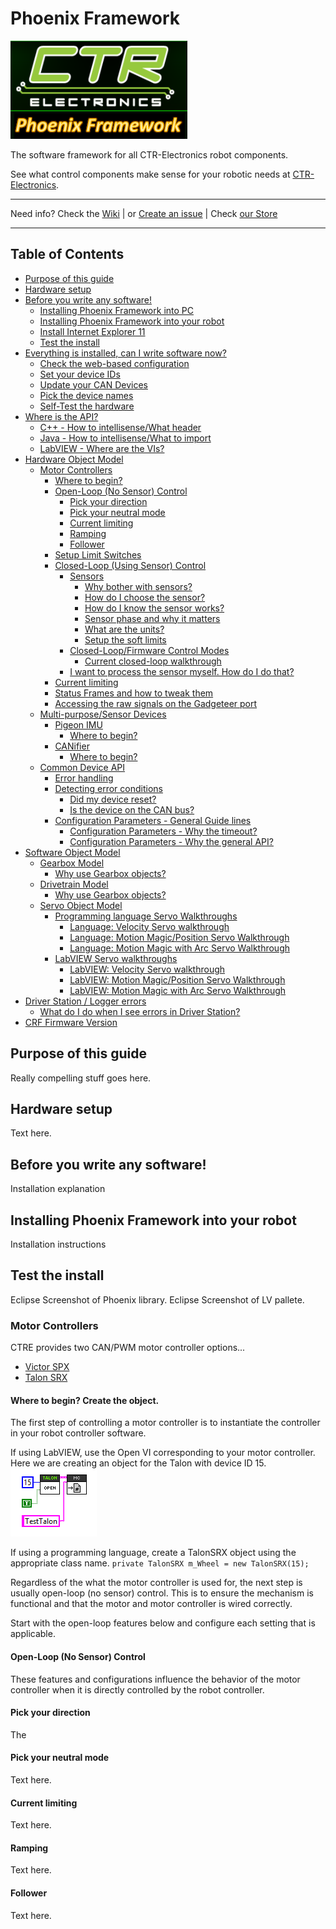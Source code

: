 # Phoenix Framework

![Title](images/title.png)

The software framework for all CTR-Electronics robot components.

See what control components make sense for your robotic needs at [CTR-Electronics](https://www.ctr-electroniocs.com).

---

Need info? Check the [Wiki](https://github.com/CrossTheRoadElec/Phoenix-Documentation/blob/master/README.md) | or [Create an issue](https://github.com/CrossTheRoadElec/Phoenix-Documentation/blob/master/README.md) | Check [our Store](https://ctr-electronics.com)

---
## Table of Contents

- [Purpose of this guide](https://github.com/CrossTheRoadElec/Phoenix-Documentation#purpose-of-this-guide)
- [Hardware setup](https://github.com/CrossTheRoadElec/Phoenix-Documentation#what-hardware-is-supported)
- [Before you write any software!](https://github.com/CrossTheRoadElec/Phoenix-Documentation#todo)
  - [Installing Phoenix Framework into PC](https://github.com/CrossTheRoadElec/Phoenix-Documentation#todo)
  - [Installing Phoenix Framework into your robot](https://github.com/CrossTheRoadElec/Phoenix-Documentation#todo)
  - [Install Internet Explorer 11](https://github.com/CrossTheRoadElec/Phoenix-Documentation#todo)
  - [Test the install](https://github.com/CrossTheRoadElec/Phoenix-Documentation#test-the-install)
- [Everything is installed, can I write software now?](https://github.com/CrossTheRoadElec/Phoenix-Documentation#todo)
  - [Check the web-based configuration](https://github.com/CrossTheRoadElec/Phoenix-Documentation#todo)
  - [Set your device IDs](https://github.com/CrossTheRoadElec/Phoenix-Documentation#todo)
  - [Update your CAN Devices](https://github.com/CrossTheRoadElec/Phoenix-Documentation#todo)
  - [Pick the device names](https://github.com/CrossTheRoadElec/Phoenix-Documentation#todo)
  - [Self-Test the hardware](https://github.com/CrossTheRoadElec/Phoenix-Documentation#todo)
- [Where is the API?](https://github.com/CrossTheRoadElec/Phoenix-Documentation#motor-controllers)
  - [C++ - How to intellisense/What header ](https://github.com/CrossTheRoadElec/Phoenix-Documentation#motor-controllers)
  - [Java - How to intellisense/What to import ](https://github.com/CrossTheRoadElec/Phoenix-Documentation#motor-controllers)
  - [LabVIEW - Where are the VIs? ](https://github.com/CrossTheRoadElec/Phoenix-Documentation#motor-controllers)
- [Hardware Object Model](https://github.com/CrossTheRoadElec/Phoenix-Documentation#todo)
  - [Motor Controllers](https://github.com/CrossTheRoadElec/Phoenix-Documentation#motor-controllers)
    - [Where to begin?](https://github.com/CrossTheRoadElec/Phoenix-Documentation#todo)
    - [Open-Loop (No Sensor) Control](https://github.com/CrossTheRoadElec/Phoenix-Documentation#todo)
      - [Pick your direction](https://github.com/CrossTheRoadElec/Phoenix-Documentation#pick-your-neutral-mode)
      - [Pick your neutral mode](https://github.com/CrossTheRoadElec/Phoenix-Documentation#todo)
      - [Current limiting](https://github.com/CrossTheRoadElec/Phoenix-Documentation#todo)
      - [Ramping](https://github.com/CrossTheRoadElec/Phoenix-Documentation#Ramping)
      - [Follower](https://github.com/CrossTheRoadElec/Phoenix-Documentation#Follower)
    - [Setup Limit Switches](https://github.com/CrossTheRoadElec/Phoenix-Documentation#todo)
    - [Closed-Loop (Using Sensor) Control](https://github.com/CrossTheRoadElec/Phoenix-Documentation#todo)
      - [Sensors](https://github.com/CrossTheRoadElec/Phoenix-Documentation#todo)
        - [Why bother with sensors?](https://github.com/CrossTheRoadElec/Phoenix-Documentation#todo)
        - [How do I choose the sensor?](https://github.com/CrossTheRoadElec/Phoenix-Documentation#todo)
        - [How do I know the sensor works?](https://github.com/CrossTheRoadElec/Phoenix-Documentation#todo)
        - [Sensor phase and why it matters](https://github.com/CrossTheRoadElec/Phoenix-Documentation#todo)
        - [What are the units?](https://github.com/CrossTheRoadElec/Phoenix-Documentation#todo)
        - [Setup the soft limits](https://github.com/CrossTheRoadElec/Phoenix-Documentation#setup-the-soft-limits)
      - [Closed-Loop/Firmware Control Modes](https://github.com/CrossTheRoadElec/Phoenix-Documentation#todo)
        - [Current closed-loop walkthrough](https://github.com/CrossTheRoadElec/Phoenix-Documentation#todo)
      - [I want to process the sensor myself.  How do I do that?](https://github.com/CrossTheRoadElec/Phoenix-Documentation#setup-the-soft-limits)
    - [Current limiting](https://github.com/CrossTheRoadElec/Phoenix-Documentation#todo)
    - [Status Frames and how to tweak them](https://github.com/CrossTheRoadElec/Phoenix-Documentation#todo)
    - [Accessing the raw signals on the Gadgeteer port](https://github.com/CrossTheRoadElec/Phoenix-Documentation#todo)
  - [Multi-purpose/Sensor Devices](https://github.com/CrossTheRoadElec/Phoenix-Documentation#todo)
    - [Pigeon IMU](https://github.com/CrossTheRoadElec/Phoenix-Documentation#todo)
      - [Where to begin?](https://github.com/CrossTheRoadElec/Phoenix-Documentation#todo)
    - [CANifier](https://github.com/CrossTheRoadElec/Phoenix-Documentation#todo)
      - [Where to begin?](https://github.com/CrossTheRoadElec/Phoenix-Documentation#todo)
  - [Common Device API](https://github.com/CrossTheRoadElec/Phoenix-Documentation#todo)
      - [Error handling](https://github.com/CrossTheRoadElec/Phoenix-Documentation#todo)
      - [Detecting error conditions](https://github.com/CrossTheRoadElec/Phoenix-Documentation#todo)
        - [Did my device reset?](https://github.com/CrossTheRoadElec/Phoenix-Documentation#todo)
        - [Is the device on the CAN bus?](https://github.com/CrossTheRoadElec/Phoenix-Documentation#todo)
      - [Configuration Parameters - General Guide lines](https://github.com/CrossTheRoadElec/Phoenix-Documentation#todo)
        - [Configuration Parameters - Why the timeout?](https://github.com/CrossTheRoadElec/Phoenix-Documentation#todo)
        - [Configuration Parameters - Why the general API?](https://github.com/CrossTheRoadElec/Phoenix-Documentation#todo)
- [Software Object Model](https://github.com/CrossTheRoadElec/Phoenix-Documentation#todo)
  - [Gearbox Model](https://github.com/CrossTheRoadElec/Phoenix-Documentation#todo)
      - [Why use Gearbox objects?](https://github.com/CrossTheRoadElec/Phoenix-Documentation#todo)
  - [Drivetrain Model](https://github.com/CrossTheRoadElec/Phoenix-Documentation#todo)
      - [Why use Gearbox objects?](https://github.com/CrossTheRoadElec/Phoenix-Documentation#todo)
  - [Servo Object Model](https://github.com/CrossTheRoadElec/Phoenix-Documentation#todo)
    - [Programming language Servo Walkthroughs](https://github.com/CrossTheRoadElec/Phoenix-Documentation#todo)
      - [Language: Velocity Servo walkthrough](https://github.com/CrossTheRoadElec/Phoenix-Documentation#todo)
      - [Language: Motion Magic/Position Servo Walkthrough](https://github.com/CrossTheRoadElec/Phoenix-Documentation#todo)
      - [Language: Motion Magic with Arc Servo Walkthrough](https://github.com/CrossTheRoadElec/Phoenix-Documentation#todo)
    - [LabVIEW Servo walkthroughs](https://github.com/CrossTheRoadElec/Phoenix-Documentation#todo)
      - [LabVIEW: Velocity Servo walkthrough](https://github.com/CrossTheRoadElec/Phoenix-Documentation#todo)
      - [LabVIEW: Motion Magic/Position Servo Walkthrough](https://github.com/CrossTheRoadElec/Phoenix-Documentation#todo)
      - [LabVIEW: Motion Magic with Arc Servo Walkthrough](https://github.com/CrossTheRoadElec/Phoenix-Documentation#todo)
- [Driver Station / Logger errors](https://github.com/CrossTheRoadElec/Phoenix-Documentation#todo)
  - [What do I do when I see errors in Driver Station?](https://github.com/CrossTheRoadElec/Phoenix-Documentation#todo)
- [CRF Firmware Version](https://github.com/CrossTheRoadElec/Phoenix-Documentation#todo)

## Purpose of this guide
Really compelling stuff goes here.

## Hardware setup
Text here.

## Before you write any software!
Installation explanation

## Installing Phoenix Framework into your robot
Installation instructions

## Test the install
Eclipse Screenshot of Phoenix library.
Eclipse Screenshot of LV pallete.


### Motor Controllers
 CTRE provides two CAN/PWM motor controller options...
- [Victor SPX](http://www.ctr-electronics.com/victor-spx.html)
- [Talon SRX](http://www.ctr-electronics.com/talon-srx.html)

#### Where to begin? Create the object.
The first step of controlling a motor controller is to instantiate the controller in your robot controller software.

If using LabVIEW, use the Open VI corresponding to your motor controller.  Here we are creating an object for the Talon with device ID 15.
![](images/lVOpenTalon.png)

If using a programming language, create a TalonSRX object using the appropriate class name.
` private TalonSRX m_Wheel = new TalonSRX(15); `

Regardless of the what the motor controller is used for, the next step is usually open-loop (no sensor) control.  This is to ensure the mechanism is functional and that the motor and motor controller is wired correctly.

Start with the open-loop features below and configure each setting that is applicable.
#### Open-Loop (No Sensor) Control
These features and configurations influence the behavior of the motor controller when it is directly controlled by the robot controller.
#### Pick your direction
The
#### Pick your neutral mode
Text here.
#### Current limiting
Text here.
#### Ramping
Text here.
#### Follower
Text here.
